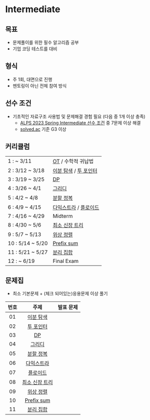 # Intermediate

## 목표
- 문제풀이를 위한 필수 알고리즘 공부
- 기업 코딩 테스트를 대비

## 형식
- 주 1회, 대면으로 진행
- 멘토링이 아닌 전체 참여 방식

## 선수 조건
- 기초적인 자료구조 사용법 및 문제해결 경험 필요 (다음 중 1개 이상 충족)
  - [ALPS 2023 Spring Intermediate 선수 조건](https://www.acmicpc.net/workbook/view/13739) 중 7문제 이상 해결
  - [solved.ac](http://solved.ac) 기준 G3 이상

## 커리큘럼
| | |
| --- | --- |
| 1 :  ~ 3/11 | [OT](https://blog.encrypted.gg/921?category=773649) / 수학적 귀납법 |
| 2 : 3/12 ~ 3/18 | [이분 탐색](https://blog.encrypted.gg/985) / [투 포인터](https://blog.encrypted.gg/1004) |
| 3 : 3/19 ~ 3/25 | [DP](https://blog.encrypted.gg/974) |
| 4 : 3/26 ~ 4/1 | [그리디](https://blog.encrypted.gg/975) |
| 5 : 4/2 ~ 4/8  | [분할 정복](https://m.blog.naver.com/PostView.naver?blogId=kks227&logNo=220776241154&referrerCode=0&searchKeyword=%EB%B6%84%ED%95%A0%20%EC%A0%95%EB%B3%B5) |
| 6 : 4/9 ~ 4/15 | [다익스트라](https://blog.encrypted.gg/1037) / [플로이드](https://blog.encrypted.gg/1035) |
| 7 : 4/16 ~ 4/29 | Midterm |
| 8 : 4/30 ~ 5/6 | [최소 신장 트리](https://blog.encrypted.gg/1024) |
| 9 : 5/7 ~ 5/13 | [위상 정렬](https://blog.encrypted.gg/1020) |
| 10 : 5/14 ~ 5/20 | [Prefix sum](https://m.blog.naver.com/PostView.naver?blogId=kks227&logNo=220787178657&referrerCode=0&searchKeyword=prefix) |
| 11 : 5/21 ~ 5/27 | [분리 집합](https://m.blog.naver.com/PostView.naver?blogId=kks227&logNo=220791837179&referrerCode=0&searchKeyword=%EC%9C%A0%EB%8B%88%EC%98%A8) |
| 12 : ~ 6/19 | Final Exam |

## 문제집
- 최소 기본문제 + (체크 되어있는)응용문제 이상 풀기

| 번호 |                                                    주제                                                    | 발표 문제 |
| :--: | :--------------------------------------------------------------------------------------------------------: | :-----: |
|  01  |      [이분 탐색](https://github.com/encrypted-def/basic-algo-lecture/blob/master/workbook/0x13.md)       |
|  02  |         [투 포인터](https://github.com/encrypted-def/basic-algo-lecture/blob/master/workbook/0x14.md)          |
|  03  |         [DP](https://github.com/encrypted-def/basic-algo-lecture/blob/master/workbook/0x10.md)          |
|  04  |         [그리디](https://github.com/encrypted-def/basic-algo-lecture/blob/master/workbook/0x11.md)          |
|  05  |         [분할 정복](https://www.acmicpc.net/workbook/view/3245)          |
|  06  |         [다익스트라](https://github.com/encrypted-def/basic-algo-lecture/blob/master/workbook/0x1D.md)          |
|  07  |         [플로이드](https://github.com/encrypted-def/basic-algo-lecture/blob/master/workbook/0x1C.md)          |
|  08  |         [최소 신장 트리](https://github.com/encrypted-def/basic-algo-lecture/blob/master/workbook/0x1B.md)          |
|  09  |         [위상 정렬](https://github.com/encrypted-def/basic-algo-lecture/blob/master/workbook/0x1A.md)          |
|  10  |  [Prefix sum](https://www.acmicpc.net/workbook/view/11438)  |
|  11  |  [분리 집합](https://www.acmicpc.net/workbook/view/11724)  |

